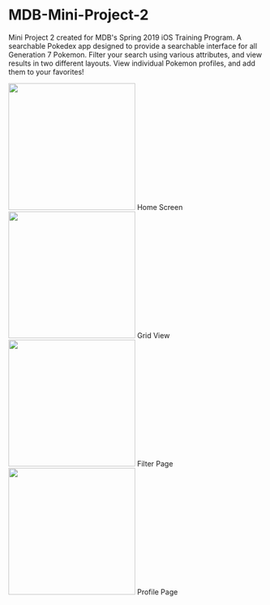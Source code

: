 # MDB-Mini-Project-2
Mini Project 2 created for MDB's Spring 2019 iOS Training Program. A searchable Pokedex app designed to provide a searchable interface for all Generation 7 Pokemon. Filter your search using various attributes, and view results in two different layouts. View individual Pokemon profiles, and add them to your favorites!


<span>
<img src="https://i.imgur.com/UXqWfkO.png" width="250">
Home Screen
<img src="https://i.imgur.com/PaSLhIP.png" width="250">
Grid View
<img src="https://i.imgur.com/57Afymz.png" width="250">
  Filter Page
<img src="https://i.imgur.com/tb4gf2l.png" width="250">
  Profile Page
</span>
